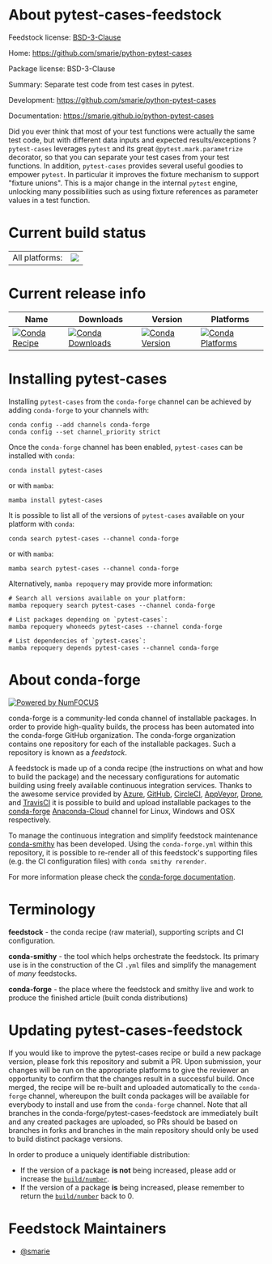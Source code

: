 About pytest-cases-feedstock
============================

Feedstock license: [BSD-3-Clause](https://github.com/conda-forge/pytest-cases-feedstock/blob/main/LICENSE.txt)

Home: https://github.com/smarie/python-pytest-cases

Package license: BSD-3-Clause

Summary: Separate test code from test cases in pytest.

Development: https://github.com/smarie/python-pytest-cases

Documentation: https://smarie.github.io/python-pytest-cases

Did you ever think that most of your test functions were actually the same
test code, but with different data inputs and expected results/exceptions ?
`pytest-cases` leverages `pytest` and its great `@pytest.mark.parametrize`
decorator, so that you can separate your test cases from your test
functions. In addition, `pytest-cases` provides several useful goodies to
empower `pytest`. In particular it improves the fixture mechanism to support
"fixture unions". This is a major change in the internal `pytest` engine,
unlocking many possibilities such as using fixture references as parameter
values in a test function.


Current build status
====================


<table><tr><td>All platforms:</td>
    <td>
      <a href="https://dev.azure.com/conda-forge/feedstock-builds/_build/latest?definitionId=11313&branchName=main">
        <img src="https://dev.azure.com/conda-forge/feedstock-builds/_apis/build/status/pytest-cases-feedstock?branchName=main">
      </a>
    </td>
  </tr>
</table>

Current release info
====================

| Name | Downloads | Version | Platforms |
| --- | --- | --- | --- |
| [![Conda Recipe](https://img.shields.io/badge/recipe-pytest--cases-green.svg)](https://anaconda.org/conda-forge/pytest-cases) | [![Conda Downloads](https://img.shields.io/conda/dn/conda-forge/pytest-cases.svg)](https://anaconda.org/conda-forge/pytest-cases) | [![Conda Version](https://img.shields.io/conda/vn/conda-forge/pytest-cases.svg)](https://anaconda.org/conda-forge/pytest-cases) | [![Conda Platforms](https://img.shields.io/conda/pn/conda-forge/pytest-cases.svg)](https://anaconda.org/conda-forge/pytest-cases) |

Installing pytest-cases
=======================

Installing `pytest-cases` from the `conda-forge` channel can be achieved by adding `conda-forge` to your channels with:

```
conda config --add channels conda-forge
conda config --set channel_priority strict
```

Once the `conda-forge` channel has been enabled, `pytest-cases` can be installed with `conda`:

```
conda install pytest-cases
```

or with `mamba`:

```
mamba install pytest-cases
```

It is possible to list all of the versions of `pytest-cases` available on your platform with `conda`:

```
conda search pytest-cases --channel conda-forge
```

or with `mamba`:

```
mamba search pytest-cases --channel conda-forge
```

Alternatively, `mamba repoquery` may provide more information:

```
# Search all versions available on your platform:
mamba repoquery search pytest-cases --channel conda-forge

# List packages depending on `pytest-cases`:
mamba repoquery whoneeds pytest-cases --channel conda-forge

# List dependencies of `pytest-cases`:
mamba repoquery depends pytest-cases --channel conda-forge
```


About conda-forge
=================

[![Powered by
NumFOCUS](https://img.shields.io/badge/powered%20by-NumFOCUS-orange.svg?style=flat&colorA=E1523D&colorB=007D8A)](https://numfocus.org)

conda-forge is a community-led conda channel of installable packages.
In order to provide high-quality builds, the process has been automated into the
conda-forge GitHub organization. The conda-forge organization contains one repository
for each of the installable packages. Such a repository is known as a *feedstock*.

A feedstock is made up of a conda recipe (the instructions on what and how to build
the package) and the necessary configurations for automatic building using freely
available continuous integration services. Thanks to the awesome service provided by
[Azure](https://azure.microsoft.com/en-us/services/devops/), [GitHub](https://github.com/),
[CircleCI](https://circleci.com/), [AppVeyor](https://www.appveyor.com/),
[Drone](https://cloud.drone.io/welcome), and [TravisCI](https://travis-ci.com/)
it is possible to build and upload installable packages to the
[conda-forge](https://anaconda.org/conda-forge) [Anaconda-Cloud](https://anaconda.org/)
channel for Linux, Windows and OSX respectively.

To manage the continuous integration and simplify feedstock maintenance
[conda-smithy](https://github.com/conda-forge/conda-smithy) has been developed.
Using the ``conda-forge.yml`` within this repository, it is possible to re-render all of
this feedstock's supporting files (e.g. the CI configuration files) with ``conda smithy rerender``.

For more information please check the [conda-forge documentation](https://conda-forge.org/docs/).

Terminology
===========

**feedstock** - the conda recipe (raw material), supporting scripts and CI configuration.

**conda-smithy** - the tool which helps orchestrate the feedstock.
                   Its primary use is in the construction of the CI ``.yml`` files
                   and simplify the management of *many* feedstocks.

**conda-forge** - the place where the feedstock and smithy live and work to
                  produce the finished article (built conda distributions)


Updating pytest-cases-feedstock
===============================

If you would like to improve the pytest-cases recipe or build a new
package version, please fork this repository and submit a PR. Upon submission,
your changes will be run on the appropriate platforms to give the reviewer an
opportunity to confirm that the changes result in a successful build. Once
merged, the recipe will be re-built and uploaded automatically to the
`conda-forge` channel, whereupon the built conda packages will be available for
everybody to install and use from the `conda-forge` channel.
Note that all branches in the conda-forge/pytest-cases-feedstock are
immediately built and any created packages are uploaded, so PRs should be based
on branches in forks and branches in the main repository should only be used to
build distinct package versions.

In order to produce a uniquely identifiable distribution:
 * If the version of a package **is not** being increased, please add or increase
   the [``build/number``](https://docs.conda.io/projects/conda-build/en/latest/resources/define-metadata.html#build-number-and-string).
 * If the version of a package **is** being increased, please remember to return
   the [``build/number``](https://docs.conda.io/projects/conda-build/en/latest/resources/define-metadata.html#build-number-and-string)
   back to 0.

Feedstock Maintainers
=====================

* [@smarie](https://github.com/smarie/)

